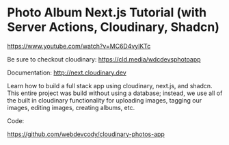 # Photo Album Next.js Tutorial (with Server Actions, Cloudinary, Shadcn)

https://www.youtube.com/watch?v=MC6D4vylKTc

Be sure to checkout cloudinary: https://cld.media/wdcdevsphotoapp 

Documentation: http://next.cloudinary.dev

Learn how to build a full stack app using cloudinary, next.js, and shadcn.  This entire project was build without using a database; instead, we use all of the built in cloudinary functionality for uploading images, tagging our images, editing images, creating albums, etc.

Code:

https://github.com/webdevcody/cloudinary-photos-app
